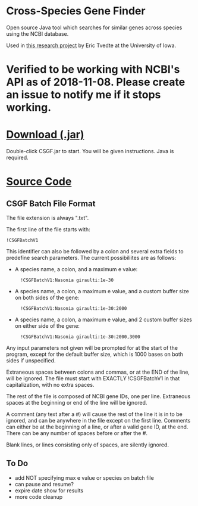# Cross-Species Gene Finder
Open source Java tool which searches for similar genes across species using the NCBI database.

Used in [this research project](https://github.com/parrotgeek1/CrossSpeciesGeneFinder/raw/master/TvedteGradRetreatPosterSp16.pdf) by Eric Tvedte at the University of Iowa.

# Verified to be working with NCBI's API as of 2018-11-08. Please create an issue to notify me if it stops working.

# [Download (.jar)](https://github.com/parrotgeek1/CrossSpeciesGeneFinder/raw/master/CSGF.jar)
Double-click CSGF.jar to start. You will be given instructions. Java is required.
# [Source Code](https://github.com/parrotgeek1/CrossSpeciesGeneFinder)

CSGF Batch File Format
---

The file extension is always ".txt".

The first line of the file starts with:

```
!CSGFBatchV1
```

This identifier can also be followed by a colon and several extra fields to predefine search parameters. The current possibiliites are as follows:

* A species name, a colon, and a maximum e value: 

        !CSGFBatchV1:Nasonia giraulti:1e-30
        
* A species name, a colon, a maximum e value, and a custom buffer size on both sides of the gene: 

        !CSGFBatchV1:Nasonia giraulti:1e-30:2000

* A species name, a colon, a maximum e value, and 2 custom buffer sizes on either side of the gene: 

        !CSGFBatchV1:Nasonia giraulti:1e-30:2000,3000

Any input parameters not given will be prompted for at the start of the program, except for the default buffer size, which is 1000 bases on both sides if unspecified.

Extraneous spaces between colons and commas, or at the END of the line, will be ignored. The file must start with EXACTLY !CSGFBatchV1 in that capitalization, with no extra spaces.

The rest of the file is composed of NCBI gene IDs, one per line. Extraneous spaces at the beginning or end of the line will be ignored.

A comment (any text after a #) will cause the rest of the line it is in to be ignored, and can be anywhere in the file except on the first line. Comments can either be at the beginning of a line, or after a valid gene ID, at the end. There can be any number of spaces before or after the #.

Blank lines, or lines consisting only of spaces, are silently ignored.

To Do
---

* add NOT specifying max e value or species on batch file
* can pause and resume?
* expire date show for results
* more code cleanup
